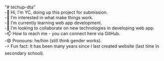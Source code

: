 "# techup-dta" </br>
-👋 Hi, I’m YC, doing up this project for submission.</br>
-👀 I’m interested in what make things work.</br>
-🌱 I’m currently learning web app development.</br>
-💞️ I’m looking to collaborate on new technologies in developing web app.</br>
-📫 How to reach me - you can connect here via GitHub.</br>
-😄 Pronouns: he/him (still think gender works).</br>
-⚡ Fun fact: It has been many years since I last created website (last time in secondary school).</br>